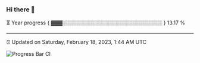 ### Hi there 👋

⏳ Year progress { ▓▓▓░░░░░░░░░░░░░░░░░░░░░░░░░░░ } 13.17 %

---

⏰ Updated on Saturday, February 18, 2023, 1:44 AM UTC

![Progress Bar CI](https://github.com/arthurbuhl/arthurbuhl/workflows/Progress%20Bar%20CI/badge.svg)
